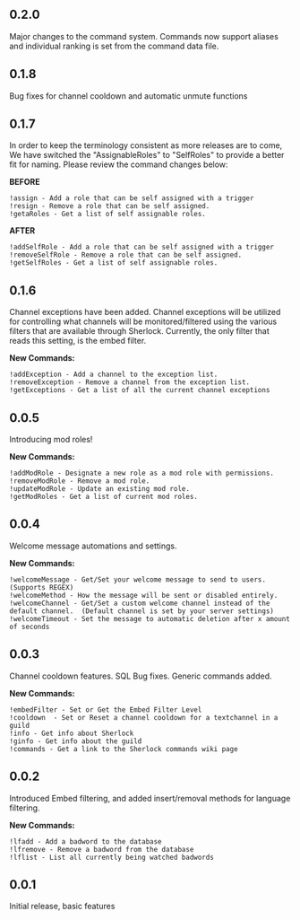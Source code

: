 ## 0.2.0
Major changes to the command system.  Commands now support aliases and individual ranking is set from the command data file.

## 0.1.8
Bug fixes for channel cooldown and automatic unmute functions

## 0.1.7
In order to keep the terminology consistent as more releases are to come, We have switched the "AssignableRoles" to "SelfRoles" to provide a better fit for naming.  Please review the command changes below:

**BEFORE**  

    !assign - Add a role that can be self assigned with a trigger
    !resign - Remove a role that can be self assigned.
    !getaRoles - Get a list of self assignable roles.

**AFTER**  

    !addSelfRole - Add a role that can be self assigned with a trigger
    !removeSelfRole - Remove a role that can be self assigned.
    !getSelfRoles - Get a list of self assignable roles.


## 0.1.6
Channel exceptions have been added.  Channel exceptions will be utilized for controlling what channels will be monitored/filtered using the various filters that are available through Sherlock.  Currently, the only filter that reads this setting, is the embed filter.  

**New Commands:**  

    !addException - Add a channel to the exception list.  
    !removeException - Remove a channel from the exception list.  
    !getExceptions - Get a list of all the current channel exceptions  


## 0.0.5
Introducing mod roles!

**New Commands:**  

    !addModRole - Designate a new role as a mod role with permissions.  
    !removeModRole - Remove a mod role.  
    !updateModRole - Update an existing mod role.  
    !getModRoles - Get a list of current mod roles.  

## 0.0.4
Welcome message automations and settings.

**New Commands:**  

    !welcomeMessage - Get/Set your welcome message to send to users.  (Supports REGEX)  
    !welcomeMethod - How the message will be sent or disabled entirely.  
    !welcomeChannel - Get/Set a custom welcome channel instead of the default channel.  (Default channel is set by your server settings)  
    !welcomeTimeout - Set the message to automatic deletion after x amount of seconds

## 0.0.3
Channel cooldown features.  SQL Bug fixes.  Generic commands added.  

**New Commands:**  

    !embedFilter - Set or Get the Embed Filter Level  
    !cooldown  - Set or Reset a channel cooldown for a textchannel in a guild  
    !info - Get info about Sherlock  
    !ginfo - Get info about the guild  
    !commands - Get a link to the Sherlock commands wiki page

## 0.0.2
Introduced Embed filtering, and added insert/removal methods for language filtering.
  
**New Commands:**  

    !lfadd - Add a badword to the database  
    !lfremove - Remove a badword from the database  
    !lflist - List all currently being watched badwords


## 0.0.1
Initial release, basic features
